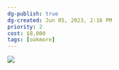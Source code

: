 ```yaml
---
dg-publish: true
dg-created: Jun 05, 2023, 2:16 PM
priority: 2
cost: $8,000
tags: [oakmore]
---
```


![](https://lh3.googleusercontent.com/pw/AJFCJaVyW0q_CS1u9dFCm6vNmazRjhFT_8gsFtp67dy4E4N1gYZyG_voEB4bs7x8VL9rVn3OJHf5HV5k1lBCaFY0Q1ns2vt0FGA7R7xgvn2kCMV1gy3xVEB1KhssTo2ZyeIYw4yC1tN_-mmbrLV2NSS19WC9Kg=w2644-h1983-s-no?authuser=0)